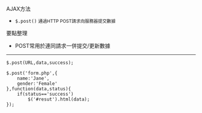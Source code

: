 AJAX方法
- `$.post()` <small>通過HTTP POST請求向服務器提交數據</small>

要點整理
- POST常用於連同請求一併提交/更新數據

---

```
$.post(URL,data,success);
```

```
$.post('form.php',{
	name:'Jane',
	gender:'Female'
},function(data,status){
	if(status=='success')
		$('#resut').html(data);
});
```